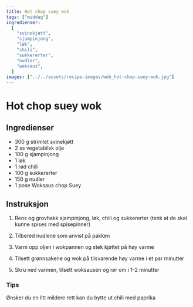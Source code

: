 ```yaml
---
title: Hot chop suey wok
tags: ["middag"]
ingredienser:
  [
    "svinekjøtt",
    "sjampinjong",
    "løk",
    "chili",
    "sukkererter",
    "nudler",
    "woksaus",
  ]
images: ["../../assets/recipe-images/web_hot-chop-suey-wok.jpg"]
---
```


# Hot chop suey wok

## Ingredienser

- 300 g strimlet svinekjøtt
- 2 ss vegetabilsk olje
- 100 g sjampinjong
- 1 løk
- 1 rød chili
- 100 g sukkererter
- 150 g nudler
- 1 pose Woksaus chop Suey

## Instruksjon

1. Rens og grovhakk sjampinjong, løk, chili og sukkererter (tenk at de skal kunne spises med spisepinner)

2. Tilbered nudlene som anvist på pakken

3. Varm opp oljen i wokpannen og stek kjøttet på høy varme

4. Tilsett grønnsakene og wok på tilsvarende høy varme i et par minutter

5. Skru ned varmen, tilsett woksausen og rør om i 1-2 minutter

### Tips

Ønsker du en litt mildere rett kan du bytte ut chili med paprika
